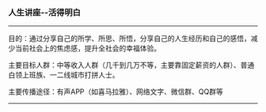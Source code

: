 ### 人生讲座--活得明白

---

目的：通过分享自己的所学、所思、所悟，分享自己的人生经历和自己的感悟，减少当前社会上的焦虑感，提升全社会的幸福体验。

主要目标人群：中等收入人群（几千到几万不等，主要靠固定薪资的人群）、普通白领上班族、一二线城市打拼人士。

主要传播途径：有声APP（如喜马拉雅）、网络文字、微信群、QQ群等

---



